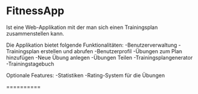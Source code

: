FitnessApp
==========
Ist eine Web-Applikation mit der man sich einen Trainingsplan zusammenstellen kann.

Die Applikation bietet folgende Funktionalitäten:
-Benutzerverwaltung
-Trainingsplan erstellen und abrufen
-Benutzerprofil
-Übungen zum Plan hinzufügen
-Neue Übung anlegen
-Übungen Teilen
-Trainingsplangenerator
-Trainingstagebuch

Optionale Features:
-Statistiken
-Rating-System für die Übungen

==========

